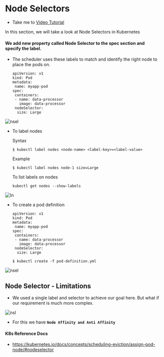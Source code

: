 # Node Selectors
  - Take me to [Video Tutorial](https://kodekloud.com/topic/node-selectors/)

In this section, we will take a look at Node Selectors in Kubernetes

#### We add new property called Node Selector to the spec section and specify the label.
- The scheduler uses these labels to match and identify the right node to place the pods on.
  ```
  apiVersion: v1
  kind: Pod
  metadata:
   name: myapp-pod
  spec:
   containers:
   - name: data-processor
     image: data-processor
   nodeSelector:
    size: Large
  ```
![nsel](../../images/nsel.PNG)
  
- To label nodes

  Syntax
  ```
  $ kubectl label nodes <node-name> <label-key>=<label-value>
  ```
  Example
  ```
  $ kubectl label nodes node-1 size=Large
   ```
  To list labels on nodes
   ```
   kubectl get nodes --show-labels
   ```
   
![ln](../../images/ln.PNG)
  
- To create a pod definition
  ```
  apiVersion: v1
  kind: Pod
  metadata:
   name: myapp-pod
  spec:
   containers:
   - name: data-processor
     image: data-processor
   nodeSelector:
    size: Large
  ```
  ```
  $ kubectl create -f pod-definition.yml
  ```
  
![nsel](../../images/nsel.PNG)
  
## Node Selector - Limitations
- We used a single label and selector to achieve our goal here. But what if our requirement is much more complex.
  
![nsl](../../images/nsl.PNG)
 
- For this we have **`Node Affinity and Anti Affinity`**
  
#### K8s Reference Docs
- https://kubernetes.io/docs/concepts/scheduling-eviction/assign-pod-node/#nodeselector





